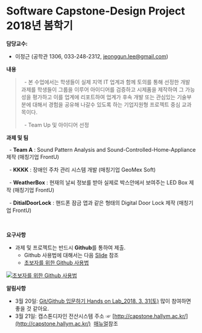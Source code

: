 # Software Capstone-Design Project 2018년 봄학기

**담당교수:**
   - 이정근 (공학관 1306, 033-248-2312, jeonggun.lee@gmail.com)

**내용**
>   - 본 수업에서는 학생들이 실제 지역 IT 업계과 함께 토의를 통해 선정한 개발 과제를 학생들이 그룹을 이루어 아이디어를 검증하고 시제품을 제작하여 그 가능성을 평가하고 이를 업계에 리포트하여 업계가 후속 개발 또는 관심있는 기술부분에 대해서 경험을 공유해 나갈수 있도록 하는 기업지원형 프로젝트 중심 교과목이다.
>
>   - Team Up 및 아이디어 선정

**과제 및 팀**

   - **Team A** : Sound Pattern Analysis and Sound-Controlled-Home-Appliance 제작 (매칭기업 FrontU)

   - **KKKK** : 장애인 주차 관리 시스템 개발 (매칭기업 GeoMex Soft)

   - **WeatherBox** : 현재의 날씨 정보를 받아 실제로 박스안에서 보여주는 LED Box 제작 (매칭기업 FrontU)

   - **DitialDoorLock** : 핸드폰 잠금 앱과 같은 형태의 Digital Door Lock 제작 (매칭기업 FrontU)
   
     
   
**요구사항**

   - 과제 및 프로젝트는 반드시 **Github**를 통하여 제출.
     - Github 사용법에 대해서는 다음 [Slide](https://www.slideshare.net/ssusercef361/git-github-getting-started-with-gitgithub) 참조
     - [초보자를 위한 Github 사용법](https://www.youtube.com/watch?v=JEY3X64gX4Q&t=552s)
     
 [![초보자를 위한 Github 사용법](http://img.youtube.com/vi/JEY3X64gX4Q/0.jpg)](https://www.youtube.com/watch?v=JEY3X64gX4Q&t=552s) 


**알림사항**
 - 3월 20일: [Git/Github 입문하기 Hands on Lab_2018. 3. 31(토)](https://docs.google.com/forms/d/e/1FAIpQLSfOOPkLq3dBOY98yRz9qHggdRZH1G9oL1A4YowY2ov2ZoLb0w/viewform) 많이 참여하면 좋을 것 같아요.
 - 3월 21일: 캡스톤디자인 전산시스템 주소 ☞ [http://capstone.hallym.ac.kr/](http://capstone.hallym.ac.kr/)  [매뉴얼](https://github.com/jeonggunlee/Capstone-Design/blob/master/Reference/%EC%BA%A1%EC%8A%A4%ED%86%A4%EB%94%94%EC%9E%90%EC%9D%B8_%EC%8B%A0%EC%B2%AD%EC%84%9C%EC%9E%91%EC%84%B1(%ED%95%99%EC%83%9D%EB%A7%A4%EB%89%B4%EC%96%BC).pptx)참조
 
